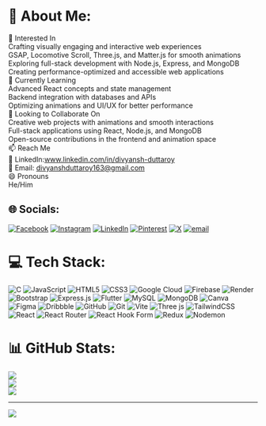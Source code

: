 # 💫 About Me:
👀 Interested In<br>Crafting visually engaging and interactive web experiences<br>GSAP, Locomotive Scroll, Three.js, and Matter.js for smooth animations<br>Exploring full-stack development with Node.js, Express, and MongoDB<br>Creating performance-optimized and accessible web applications<br>🌱 Currently Learning<br>Advanced React concepts and state management<br>Backend integration with databases and APIs<br>Optimizing animations and UI/UX for better performance<br>💞️ Looking to Collaborate On<br>Creative web projects with animations and smooth interactions<br>Full-stack applications using React, Node.js, and MongoDB<br>Open-source contributions in the frontend and animation space<br>📫 Reach Me<br>💼 LinkedIn:www.linkedin.com/in/divyansh-duttaroy<br>📧 Email: divyanshduttaroy163@gmail.com<br>😄 Pronouns<br>He/Him


## 🌐 Socials:
[![Facebook](https://img.shields.io/badge/Facebook-%231877F2.svg?logo=Facebook&logoColor=white)](https://facebook.com/https://www.facebook.com/share/19spifaoZe/) [![Instagram](https://img.shields.io/badge/Instagram-%23E4405F.svg?logo=Instagram&logoColor=white)](https://instagram.com/https://www.instagram.com/divyanshduttaroy?igsh=MW5tOWRjOGk5NmpnaQ==) [![LinkedIn](https://img.shields.io/badge/LinkedIn-%230077B5.svg?logo=linkedin&logoColor=white)](https://linkedin.com/in/www.linkedin.com/in/divyansh-duttaroy) [![Pinterest](https://img.shields.io/badge/Pinterest-%23E60023.svg?logo=Pinterest&logoColor=white)](https://pinterest.com/https://in.pinterest.com/divyanshduttaroy/) [![X](https://img.shields.io/badge/X-black.svg?logo=X&logoColor=white)](https://x.com/@Divyanshdu13) [![email](https://img.shields.io/badge/Email-D14836?logo=gmail&logoColor=white)](mailto:divyanshduttaroy163@gmail.com) 

# 💻 Tech Stack:
![C](https://img.shields.io/badge/c-%2300599C.svg?style=for-the-badge&logo=c&logoColor=white) ![JavaScript](https://img.shields.io/badge/javascript-%23323330.svg?style=for-the-badge&logo=javascript&logoColor=%23F7DF1E) ![HTML5](https://img.shields.io/badge/html5-%23E34F26.svg?style=for-the-badge&logo=html5&logoColor=white) ![CSS3](https://img.shields.io/badge/css3-%231572B6.svg?style=for-the-badge&logo=css3&logoColor=white) ![Google Cloud](https://img.shields.io/badge/GoogleCloud-%234285F4.svg?style=for-the-badge&logo=google-cloud&logoColor=white) ![Firebase](https://img.shields.io/badge/firebase-%23039BE5.svg?style=for-the-badge&logo=firebase) ![Render](https://img.shields.io/badge/Render-%46E3B7.svg?style=for-the-badge&logo=render&logoColor=white) ![Bootstrap](https://img.shields.io/badge/bootstrap-%238511FA.svg?style=for-the-badge&logo=bootstrap&logoColor=white) ![Express.js](https://img.shields.io/badge/express.js-%23404d59.svg?style=for-the-badge&logo=express&logoColor=%2361DAFB) ![Flutter](https://img.shields.io/badge/Flutter-%2302569B.svg?style=for-the-badge&logo=Flutter&logoColor=white) ![MySQL](https://img.shields.io/badge/mysql-4479A1.svg?style=for-the-badge&logo=mysql&logoColor=white) ![MongoDB](https://img.shields.io/badge/MongoDB-%234ea94b.svg?style=for-the-badge&logo=mongodb&logoColor=white) ![Canva](https://img.shields.io/badge/Canva-%2300C4CC.svg?style=for-the-badge&logo=Canva&logoColor=white) ![Figma](https://img.shields.io/badge/figma-%23F24E1E.svg?style=for-the-badge&logo=figma&logoColor=white) ![Dribbble](https://img.shields.io/badge/Dribbble-EA4C89?style=for-the-badge&logo=dribbble&logoColor=white) ![GitHub](https://img.shields.io/badge/github-%23121011.svg?style=for-the-badge&logo=github&logoColor=white) ![Git](https://img.shields.io/badge/git-%23F05033.svg?style=for-the-badge&logo=git&logoColor=white) ![Vite](https://img.shields.io/badge/vite-%23646CFF.svg?style=for-the-badge&logo=vite&logoColor=white) ![Three js](https://img.shields.io/badge/threejs-black?style=for-the-badge&logo=three.js&logoColor=white) ![TailwindCSS](https://img.shields.io/badge/tailwindcss-%2338B2AC.svg?style=for-the-badge&logo=tailwind-css&logoColor=white) ![React](https://img.shields.io/badge/react-%2320232a.svg?style=for-the-badge&logo=react&logoColor=%2361DAFB) ![React Router](https://img.shields.io/badge/React_Router-CA4245?style=for-the-badge&logo=react-router&logoColor=white) ![React Hook Form](https://img.shields.io/badge/React%20Hook%20Form-%23EC5990.svg?style=for-the-badge&logo=reacthookform&logoColor=white) ![Redux](https://img.shields.io/badge/redux-%23593d88.svg?style=for-the-badge&logo=redux&logoColor=white) ![Nodemon](https://img.shields.io/badge/NODEMON-%23323330.svg?style=for-the-badge&logo=nodemon&logoColor=%BBDEAD)
# 📊 GitHub Stats:
![](https://github-readme-stats.vercel.app/api?username=Divyansh89-dutta&theme=dark&hide_border=false&include_all_commits=true&count_private=true)<br/>
![](https://github-readme-streak-stats.herokuapp.com/?user=Divyansh89-dutta&theme=dark&hide_border=false)<br/>
![](https://github-readme-stats.vercel.app/api/top-langs/?username=Divyansh89-dutta&theme=dark&hide_border=false&include_all_commits=true&count_private=true&layout=compact)

---
[![](https://visitcount.itsvg.in/api?id=Divyansh89-dutta&icon=0&color=0)](https://visitcount.itsvg.in)

<!-- Proudly created with GPRM ( https://gprm.itsvg.in ) -->
